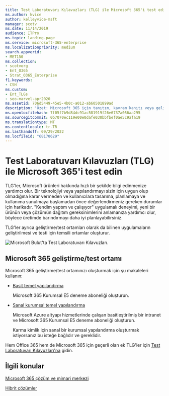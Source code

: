 ```yaml
---
title: Test Laboratuvarı Kılavuzları (TLG) ile Microsoft 365'i test edin
ms.author: kvice
author: kelleyvice-msft
manager: scotv
ms.date: 11/14/2019
audience: ITPro
ms.topic: landing-page
ms.service: microsoft-365-enterprise
ms.localizationpriority: medium
search.appverid:
- MET150
ms.collection:
- scotvorg
- Ent_O365
- Strat_O365_Enterprise
f1.keywords:
- CSH
ms.custom:
- Ent_TLGs
- seo-marvel-apr2020
ms.assetid: 706d5449-45e5-4b0c-a012-ab60501899ad
description: 'Özet: Microsoft 365 için tanıtım, kavram kanıtı veya geliştirme/test ortamları ayarlamak için bu Test Laboratuvarı Kılavuzlarını (TLG) kullanın.'
ms.openlocfilehash: 7f05f7b9d84dc91ac581919f26e6737a056aa295
ms.sourcegitcommit: 0b7070ec119e00e0dafe030bbfbef0ae5c9afa19
ms.translationtype: MT
ms.contentlocale: tr-TR
ms.lasthandoff: 09/29/2022
ms.locfileid: "68170629"
---
```

# <a name="test-microsoft-365-with-test-lab-guides-tlgs"></a>Test Laboratuvarı Kılavuzları (TLG) ile Microsoft 365'i test edin

TLG'ler, Microsoft ürünleri hakkında hızlı bir şekilde bilgi edinmenize yardımcı olur. Bir teknolojiyi veya yapılandırmayı sizin için uygun olup olmadığına karar vermeden ve kullanıcılara tasarıma, planlamaya ve kullanıma sunulmaya başlamadan önce değerlendirmeniz gereken durumlar için harikadır. "Kendim yaptım ve çalışıyor" uygulamalı deneyimi, yeni bir ürünün veya çözümün dağıtım gereksinimlerini anlamanıza yardımcı olur, böylece üretimde barındırmayı daha iyi planlayabilirsiniz.
  
TLG'ler ayrıca geliştirme/test ortamları olarak da bilinen uygulamaların geliştirilmesi ve testi için temsili ortamlar oluşturur.
  
![Microsoft Bulut'ta Test Laboratuvarı Kılavuzları.](../media/24ad0d1b-3274-40fb-972a-b8188b7268d1.png)
  
## <a name="microsoft-365-devtest-environment"></a>Microsoft 365 geliştirme/test ortamı

Microsoft 365 geliştirme/test ortamınızı oluşturmak için şu makaleleri kullanın:
  
- [Basit temel yapılandırma](lightweight-base-configuration-microsoft-365-enterprise.md)
    
    Microsoft 365 Kurumsal E5 deneme aboneliği oluşturun.

- [Sanal kurumsal temel yapılandırma](simulated-ent-base-configuration-microsoft-365-enterprise.md)
    
    Microsoft Azure altyapı hizmetlerinde çalışan basitleştirilmiş bir intranet ve Microsoft 365 Kurumsal E5 deneme aboneliği oluşturun. 

    Karma kimlik için sanal bir kurumsal yapılandırma oluşturmak istiyorsanız bu isteğe bağlıdır ve gereklidir.
    
Hem Office 365 hem de Microsoft 365 için geçerli olan ek TLG'ler için [Test Laboratuvarı Kılavuzları'na](m365-enterprise-test-lab-guides.md) gidin.  
    
## <a name="related-topics"></a>İlgili konular

[Microsoft 365 çözüm ve mimari merkezi](../solutions/index.yml)
  
[Hibrit çözümler](hybrid-solutions.md)